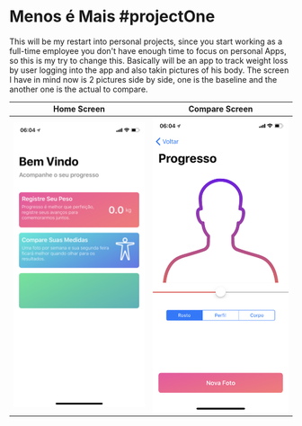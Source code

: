 # Menos é Mais #projectOne
This will be my restart into personal projects, since you start working as a full-time employee you don't have enough time to focus on personal Apps, so this is my try to change this. Basically will be an app to track weight loss by user logging into the app and also takin pictures of his body. The screen I have in mind now is 2 pictures side by side, one is the baseline and the another one is the actual to compare.

Home Screen | Compare Screen
------------ | -------------
![Home Screen](https://github.com/cpvbruno/projectOne/blob/master/projectOne/base1.PNG?raw=true) | ![Compare Screen](https://github.com/cpvbruno/projectOne/blob/master/projectOne/base2.PNG?raw=true)





